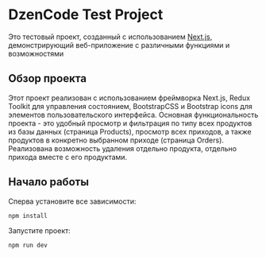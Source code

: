 # DzenCode Test Project

Это тестовый проект, созданный с использованием [Next.js](https://nextjs.org), демонстрирующий веб-приложение с различными функциями и возможностями

## Обзор проекта

Этот проект реализован с использованием фреймворка Next.js, Redux Toolkit для управления состоянием, BootstrapCSS и Bootstrap icons для элементов пользовательского интерфейса. Основная функциональность проекта - это удобный просмотр и фильтрация по типу всех продуктов из базы данных (страница Products), просмотр всех приходов, а также продуктов в конкретно выбранном приходе (страница Orders). Реализована возможность удаления отдельно продукта, отдельно прихода вместе с его продуктами.

## Начало работы

Сперва установите все зависимости:

```bash
npm install
```

Запустите проект:

```bash
npm run dev
```

